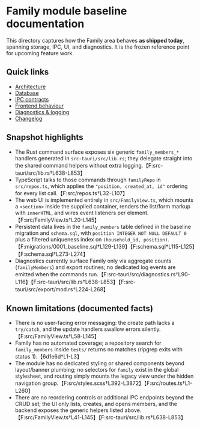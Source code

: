 # Family module baseline documentation

This directory captures how the Family area behaves **as shipped today**, spanning storage, IPC, UI, and diagnostics. It is the frozen reference point for upcoming feature work.

## Quick links
- [Architecture](architecture.md)
- [Database](database.md)
- [IPC contracts](ipc.md)
- [Frontend behaviour](frontend.md)
- [Diagnostics & logging](diagnostics.md)
- [Changelog](changelog.md)

## Snapshot highlights
- The Rust command surface exposes six generic `family_members_*` handlers generated in `src-tauri/src/lib.rs`; they delegate straight into the shared command helpers without extra logging.【F:src-tauri/src/lib.rs†L638-L853】
- TypeScript talks to those commands through `familyRepo` in `src/repos.ts`, which applies the `"position, created_at, id"` ordering for every list call.【F:src/repos.ts†L32-L107】
- The web UI is implemented entirely in `src/FamilyView.ts`, which mounts a `<section>` inside the supplied container, renders the list/form markup with `innerHTML`, and wires event listeners per element.【F:src/FamilyView.ts†L20-L145】
- Persistent data lives in the `family_members` table defined in the baseline migration and `schema.sql`, with `position INTEGER NOT NULL DEFAULT 0` plus a filtered uniqueness index on `(household_id, position)`.【F:migrations/0001_baseline.sql†L129-L139】【F:schema.sql†L115-L125】【F:schema.sql†L273-L274】
- Diagnostics currently surface Family only via aggregate counts (`familyMembers`) and export routines; no dedicated log events are emitted when the commands run.【F:src-tauri/src/diagnostics.rs†L90-L116】【F:src-tauri/src/lib.rs†L638-L853】【F:src-tauri/src/export/mod.rs†L224-L268】

## Known limitations (documented facts)
- There is no user-facing error messaging: the create path lacks a `try/catch`, and the update handlers swallow errors silently.【F:src/FamilyView.ts†L58-L145】
- Family has no automated coverage; a repository search for `family_members` inside `tests/` returns no matches (ripgrep exits with status 1).【6d1e6d†L1-L3】
- The module has no dedicated styling or shared components beyond layout/banner plumbing; no selectors for `family` exist in the global stylesheet, and routing simply mounts the legacy view under the hidden navigation group.【F:src/styles.scss†L392-L3872】【F:src/routes.ts†L1-L260】
- There are no reordering controls or additional IPC endpoints beyond the CRUD set; the UI only lists, creates, and opens members, and the backend exposes the generic helpers listed above.【F:src/FamilyView.ts†L41-L145】【F:src-tauri/src/lib.rs†L638-L853】
